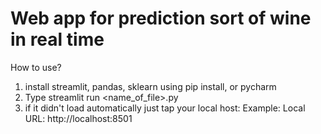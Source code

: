 # Web app for prediction sort of wine in real time

How to use?

1. install streamlit, pandas,  sklearn using pip install, or pycharm
2. Type streamlit run <name_of_file>.py
3. if it didn't load automatically just tap your local host:
Example:
Local URL: http://localhost:8501

